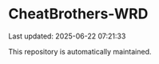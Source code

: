 # CheatBrothers-WRD

Last updated: 2025-06-22 07:21:33

This repository is automatically maintained.
